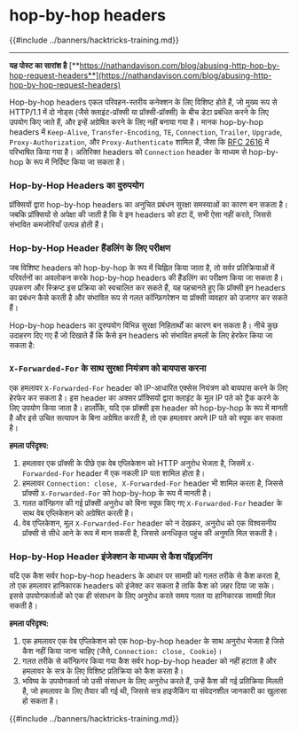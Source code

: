 # hop-by-hop headers

{{#include ../banners/hacktricks-training.md}}

---

**यह पोस्ट का सारांश है** [**https://nathandavison.com/blog/abusing-http-hop-by-hop-request-headers**](https://nathandavison.com/blog/abusing-http-hop-by-hop-request-headers)

Hop-by-hop headers एकल परिवहन-स्तरीय कनेक्शन के लिए विशिष्ट होते हैं, जो मुख्य रूप से HTTP/1.1 में दो नोड्स (जैसे क्लाइंट-प्रॉक्सी या प्रॉक्सी-प्रॉक्सी) के बीच डेटा प्रबंधित करने के लिए उपयोग किए जाते हैं, और इन्हें अग्रेषित करने के लिए नहीं बनाया गया है। मानक hop-by-hop headers में `Keep-Alive`, `Transfer-Encoding`, `TE`, `Connection`, `Trailer`, `Upgrade`, `Proxy-Authorization`, और `Proxy-Authenticate` शामिल हैं, जैसा कि [RFC 2616](https://tools.ietf.org/html/rfc2616#section-13.5.1) में परिभाषित किया गया है। अतिरिक्त headers को `Connection` header के माध्यम से hop-by-hop के रूप में निर्दिष्ट किया जा सकता है।

### Hop-by-Hop Headers का दुरुपयोग

प्रॉक्सियों द्वारा hop-by-hop headers का अनुचित प्रबंधन सुरक्षा समस्याओं का कारण बन सकता है। जबकि प्रॉक्सियों से अपेक्षा की जाती है कि वे इन headers को हटा दें, सभी ऐसा नहीं करते, जिससे संभावित कमजोरियाँ उत्पन्न होती हैं।

### Hop-by-Hop Header हैंडलिंग के लिए परीक्षण

जब विशिष्ट headers को hop-by-hop के रूप में चिह्नित किया जाता है, तो सर्वर प्रतिक्रियाओं में परिवर्तनों का अवलोकन करके hop-by-hop headers की हैंडलिंग का परीक्षण किया जा सकता है। उपकरण और स्क्रिप्ट इस प्रक्रिया को स्वचालित कर सकते हैं, यह पहचानते हुए कि प्रॉक्सी इन headers का प्रबंधन कैसे करती है और संभावित रूप से गलत कॉन्फ़िगरेशन या प्रॉक्सी व्यवहार को उजागर कर सकते हैं।

Hop-by-hop headers का दुरुपयोग विभिन्न सुरक्षा निहितार्थों का कारण बन सकता है। नीचे कुछ उदाहरण दिए गए हैं जो दिखाते हैं कि कैसे इन headers को संभावित हमलों के लिए हेरफेर किया जा सकता है:

### `X-Forwarded-For` के साथ सुरक्षा नियंत्रण को बायपास करना

एक हमलावर `X-Forwarded-For` header को IP-आधारित एक्सेस नियंत्रण को बायपास करने के लिए हेरफेर कर सकता है। इस header का अक्सर प्रॉक्सियों द्वारा क्लाइंट के मूल IP पते को ट्रैक करने के लिए उपयोग किया जाता है। हालाँकि, यदि एक प्रॉक्सी इस header को hop-by-hop के रूप में मानती है और इसे उचित सत्यापन के बिना अग्रेषित करती है, तो एक हमलावर अपने IP पते को स्पूफ कर सकता है।

**हमला परिदृश्य:**

1. हमलावर एक प्रॉक्सी के पीछे एक वेब एप्लिकेशन को HTTP अनुरोध भेजता है, जिसमें `X-Forwarded-For` header में एक नकली IP पता शामिल होता है।
2. हमलावर `Connection: close, X-Forwarded-For` header भी शामिल करता है, जिससे प्रॉक्सी `X-Forwarded-For` को hop-by-hop के रूप में मानती है।
3. गलत कॉन्फ़िगर की गई प्रॉक्सी अनुरोध को बिना स्पूफ किए गए `X-Forwarded-For` header के साथ वेब एप्लिकेशन को अग्रेषित करती है।
4. वेब एप्लिकेशन, मूल `X-Forwarded-For` header को न देखकर, अनुरोध को एक विश्वसनीय प्रॉक्सी से सीधे आने के रूप में मान सकती है, जिससे अनधिकृत पहुंच की अनुमति मिल सकती है।

### Hop-by-Hop Header इंजेक्शन के माध्यम से कैश पॉइज़निंग

यदि एक कैश सर्वर hop-by-hop headers के आधार पर सामग्री को गलत तरीके से कैश करता है, तो एक हमलावर हानिकारक headers को इंजेक्ट कर सकता है ताकि कैश को ज़हर दिया जा सके। इससे उपयोगकर्ताओं को एक ही संसाधन के लिए अनुरोध करते समय गलत या हानिकारक सामग्री मिल सकती है।

**हमला परिदृश्य:**

1. एक हमलावर एक वेब एप्लिकेशन को एक hop-by-hop header के साथ अनुरोध भेजता है जिसे कैश नहीं किया जाना चाहिए (जैसे, `Connection: close, Cookie`)।
2. गलत तरीके से कॉन्फ़िगर किया गया कैश सर्वर hop-by-hop header को नहीं हटाता है और हमलावर के सत्र के लिए विशिष्ट प्रतिक्रिया को कैश करता है।
3. भविष्य के उपयोगकर्ता जो उसी संसाधन के लिए अनुरोध करते हैं, उन्हें कैश की गई प्रतिक्रिया मिलती है, जो हमलावर के लिए तैयार की गई थी, जिससे सत्र हाइजैकिंग या संवेदनशील जानकारी का खुलासा हो सकता है।

{{#include ../banners/hacktricks-training.md}}
